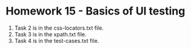 # Homework 15 - Basics of UI testing

1. Task 2 is in the css-locators.txt file.
2. Task 3 is in the xpath.txt file.
3. Task 4 is in the test-cases.txt file.
